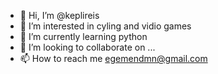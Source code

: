 - 👋 Hi, I’m @keplireis
- 👀 I’m interested in cyling and vidio games
- 🌱 I’m currently learning python
- 💞️ I’m looking to collaborate on ...
- 📫 How to reach me egemendmn@gmail.com


<!---
keplireis/keplireis is a ✨ special ✨ repository because its `README.md` (this file) appears on your GitHub profile.
You can click the Preview link to take a look at your changes.
--->
